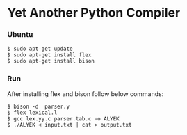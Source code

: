 # Yet Another Python Compiler

### Ubuntu

``` 
$ sudo apt-get update
$ sudo apt-get install flex
$ sudo apt-get install bison

```

### Run 
After installing flex and bison follow below commands:

``` 
$ bison -d  parser.y
$ flex lexical.l
$ gcc lex.yy.c parser.tab.c -o ALYEK
$ ./ALYEK < input.txt | cat > output.txt

```
